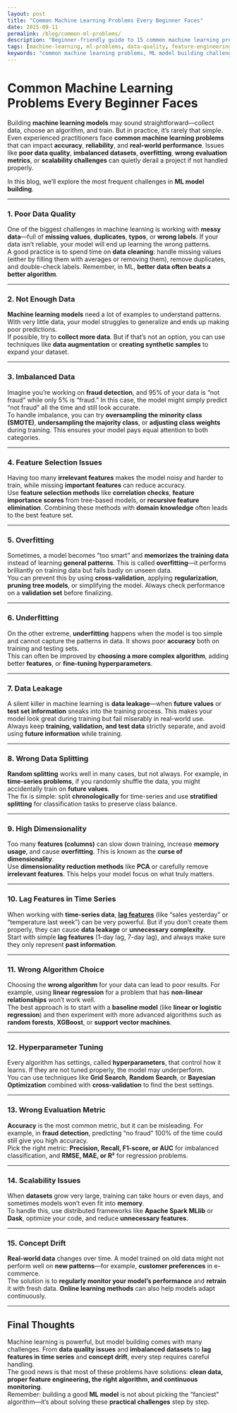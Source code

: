 ```yaml
---
layout: post
title: "Common Machine Learning Problems Every Beginner Faces"
date: 2025-09-11
permalink: /blog/common-ml-problems/
description: "Beginner-friendly guide to 15 common machine learning problems — poor data quality, imbalanced datasets, overfitting, lag features, concept drift — with simple fixes."
tags: [machine-learning, ml-problems, data-quality, feature-engineering, time-series]
keywords: "common machine learning problems, ML model building challenges, poor data quality, imbalanced data, overfitting, lag features, concept drift"
---
```


# Common Machine Learning Problems Every Beginner Faces

Building **machine learning models** may sound straightforward—collect data, choose an algorithm, and train. But in practice, it’s rarely that simple. Even experienced practitioners face **common machine learning problems** that can impact **accuracy**, **reliability**, and **real-world performance**. Issues like **poor data quality**, **imbalanced datasets**, **overfitting**, **wrong evaluation metrics**, or **scalability challenges** can quietly derail a project if not handled properly.  

In this blog, we’ll explore the most frequent challenges in **ML model building**.

---

### 1. **Poor Data Quality**
One of the biggest challenges in machine learning is working with **messy data**—full of **missing values**, **duplicates**, **typos**, or **wrong labels**. If your data isn’t reliable, your model will end up learning the wrong patterns.  
A good practice is to spend time on **data cleaning**: handle missing values (either by filling them with averages or removing them), remove duplicates, and double-check labels. Remember, in ML, **better data often beats a better algorithm**.

---

### 2. **Not Enough Data**
**Machine learning models** need a lot of examples to understand patterns. With very little data, your model struggles to generalize and ends up making poor predictions.  
If possible, try to **collect more data**. But if that’s not an option, you can use techniques like **data augmentation** or **creating synthetic samples** to expand your dataset.

---

### 3. **Imbalanced Data**
Imagine you’re working on **fraud detection**, and 95% of your data is “not fraud” while only 5% is “fraud.” In this case, the model might simply predict “not fraud” all the time and still look accurate.  
To handle imbalance, you can try **oversampling the minority class (SMOTE)**, **undersampling the majority class**, or **adjusting class weights** during training. This ensures your model pays equal attention to both categories.

---

### 4. **Feature Selection Issues**
Having too many **irrelevant features** makes the model noisy and harder to train, while missing **important features** can reduce accuracy.  
Use **feature selection methods** like **correlation checks**, **feature importance scores** from tree-based models, or **recursive feature elimination**. Combining these methods with **domain knowledge** often leads to the best feature set.

---

### 5. **Overfitting**
Sometimes, a model becomes “too smart” and **memorizes the training data** instead of learning **general patterns**. This is called **overfitting**—it performs brilliantly on training data but fails badly on unseen data.  
You can prevent this by using **cross-validation**, applying **regularization**, **pruning tree models**, or simplifying the model. Always check performance on a **validation set** before finalizing.

---

### 6. **Underfitting**
On the other extreme, **underfitting** happens when the model is too simple and cannot capture the patterns in data. It shows poor **accuracy** both on training and testing sets.  
This can often be improved by **choosing a more complex algorithm**, adding better **features**, or **fine-tuning hyperparameters**.

---

### 7. **Data Leakage**
A silent killer in machine learning is **data leakage**—when **future values** or **test set information** sneaks into the training process. This makes your model look great during training but fail miserably in real-world use.  
Always keep **training, validation, and test data** strictly separate, and avoid using **future information** while training.

---

### 8. **Wrong Data Splitting**
**Random splitting** works well in many cases, but not always. For example, in **time-series problems**, if you randomly shuffle the data, you might accidentally train on **future values**.  
The fix is simple: split **chronologically** for time-series and use **stratified splitting** for classification tasks to preserve class balance.

---

### 9. **High Dimensionality**
Too many **features (columns)** can slow down training, increase **memory usage**, and cause **overfitting**. This is known as the **curse of dimensionality**.  
Use **dimensionality reduction methods** like **PCA** or carefully remove **irrelevant features**. This helps your model focus on what truly matters.

---

### 10. **Lag Features in Time Series**
When working with **time-series data**, [**lag features**](https://aartikumari16.github.io/lag-features-forecasting/) (like “sales yesterday” or “temperature last week”) can be very powerful. But if you don’t create them properly, they can cause **data leakage** or **unnecessary complexity**.  
Start with simple **lag features** (1-day lag, 7-day lag), and always make sure they only represent **past information**.

---

### 11. **Wrong Algorithm Choice**
Choosing the **wrong algorithm** for your data can lead to poor results. For example, using **linear regression** for a problem that has **non-linear relationships** won’t work well.  
The best approach is to start with a **baseline model** (like **linear or logistic regression**) and then experiment with more advanced algorithms such as **random forests**, **XGBoost**, or **support vector machines**.

---

### 12. **Hyperparameter Tuning**
Every algorithm has settings, called **hyperparameters**, that control how it learns. If they are not tuned properly, the model may underperform.  
You can use techniques like **Grid Search**, **Random Search**, or **Bayesian Optimization** combined with **cross-validation** to find the best settings.

---

### 13. **Wrong Evaluation Metric**
**Accuracy** is the most common metric, but it can be misleading. For example, in **fraud detection**, predicting “no fraud” 100% of the time could still give you high accuracy.  
Pick the right metric: **Precision, Recall, F1-score, or AUC** for imbalanced classification, and **RMSE, MAE, or R²** for regression problems.

---

### 14. **Scalability Issues**
When **datasets** grow very large, training can take hours or even days, and sometimes models won’t even fit into **memory**.  
To handle this, use distributed frameworks like **Apache Spark MLlib** or **Dask**, optimize your code, and reduce **unnecessary features**.

---

### 15. **Concept Drift**
**Real-world data** changes over time. A model trained on old data might not perform well on **new patterns**—for example, **customer preferences** in e-commerce.  
The solution is to **regularly monitor your model’s performance** and **retrain** it with fresh data. **Online learning methods** can also help models adapt continuously.

---

## Final Thoughts
Machine learning is powerful, but model building comes with many challenges. From **data quality issues** and **imbalanced datasets** to **lag features in time series** and **concept drift**, every step requires careful handling.  
The good news is that most of these problems have solutions: **clean data, proper feature engineering, the right algorithm, and continuous monitoring**.  
Remember: building a good **ML model** is not about picking the “fanciest” algorithm—it’s about solving these **practical challenges** step by step.
